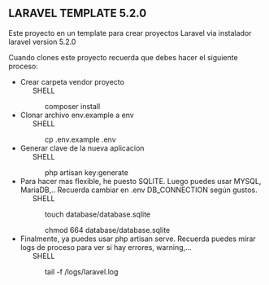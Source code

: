 <h2> LARAVEL TEMPLATE 5.2.0 </h2>
<p> Este proyecto en un template para crear proyectos Laravel via instalador laravel version 5.2.0 </p>
<p> Cuando clones este proyecto recuerda que debes hacer el siguiente proceso: 
<ul>
    <li> Crear carpeta vendor proyecto
        <ul> SHELL
            <ol> composer install </ol>
        </ul>    
    </li>
    <li> Clonar archivo env.example a env 
        <ul> SHELL
            <ol> cp .env.example .env </ol>
        </ul>     
    </li>
    <li> Generar clave de la nueva aplicacion
        <ul> SHELL
            <ol> php artisan key:generate </ol>
        </ul>    
    </li>
    <li> Para hacer mas flexible, he puesto SQLITE. Luego puedes usar MYSQL, MariaDB,.. Recuerda cambiar en .env DB_CONNECTION según gustos.
        <ul> SHELL
            <ol> touch database/database.sqlite </ol>
            <ol> chmod 664 database/database.sqlite </ol>
        </ul>        
    </li>
    <li> Finalmente, ya puedes usar php artisan serve. Recuerda puedes mirar logs de proceso para ver si hay errores, warning,... 
        <ul> SHELL
            <ol> tail -f /logs/laravel.log </ol>
        </ul>    
    </li>
</ul>


</p>

